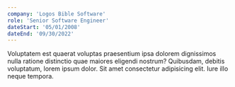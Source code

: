 ```yaml
---
company: 'Logos Bible Software'
role: 'Senior Software Engineer'
dateStart: '05/01/2008'
dateEnd: '09/30/2022'
---
```


Voluptatem est quaerat voluptas praesentium ipsa dolorem dignissimos nulla ratione distinctio quae maiores eligendi nostrum? Quibusdam, debitis voluptatum, lorem ipsum dolor. Sit amet consectetur adipisicing elit. Iure illo neque tempora.
